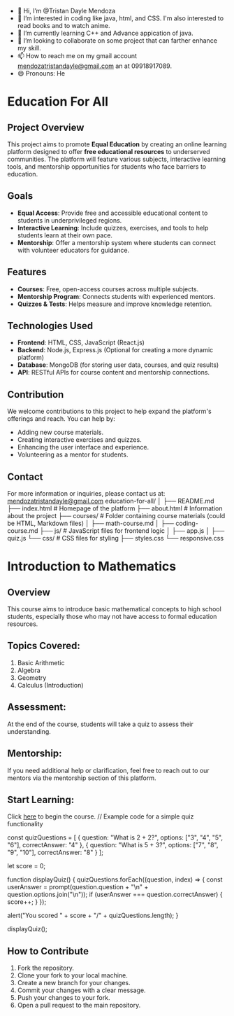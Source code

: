 - 👋 Hi, I’m @Tristan Dayle Mendoza
- 👀 I’m interested in coding like java, html, and CSS. I'm also interested to read books and to watch anime. 
- 🌱 I’m currently learning C++ and Advance appication of java.
- 💞️ I’m looking to collaborate on some project that can farther enhance my skill.
- 📫 How to reach me on my gmail account mendozatristandayle@gmail.com an at 09918917089.
- 😄 Pronouns: He

<!---
Tristan1517/Tristan1517 is a ✨ special ✨ repository because its `README.md` (this file) appears on your GitHub profile.
You can click the Preview link to take a look at your changes.
--->

# Education For All

## Project Overview
This project aims to promote **Equal Education** by creating an online learning platform designed to offer **free educational resources** to underserved communities. The platform will feature various subjects, interactive learning tools, and mentorship opportunities for students who face barriers to education.

## Goals
- **Equal Access**: Provide free and accessible educational content to students in underprivileged regions.
- **Interactive Learning**: Include quizzes, exercises, and tools to help students learn at their own pace.
- **Mentorship**: Offer a mentorship system where students can connect with volunteer educators for guidance.

## Features
- **Courses**: Free, open-access courses across multiple subjects.
- **Mentorship Program**: Connects students with experienced mentors.
- **Quizzes & Tests**: Helps measure and improve knowledge retention.

## Technologies Used
- **Frontend**: HTML, CSS, JavaScript (React.js)
- **Backend**: Node.js, Express.js (Optional for creating a more dynamic platform)
- **Database**: MongoDB (for storing user data, courses, and quiz results)
- **API**: RESTful APIs for course content and mentorship connections.

## Contribution
We welcome contributions to this project to help expand the platform's offerings and reach. You can help by:
- Adding new course materials.
- Creating interactive exercises and quizzes.
- Enhancing the user interface and experience.
- Volunteering as a mentor for students.

## Contact
For more information or inquiries, please contact us at: mendozatristandayle@gmail.com
education-for-all/
│
├── README.md
├── index.html              # Homepage of the platform
├── about.html              # Information about the project
├── courses/                # Folder containing course materials (could be HTML, Markdown files)
│   ├── math-course.md
│   ├── coding-course.md
├── js/                     # JavaScript files for frontend logic
│   ├── app.js
│   ├── quiz.js
└── css/                    # CSS files for styling
    ├── styles.css
    └── responsive.css

# Introduction to Mathematics

## Overview
This course aims to introduce basic mathematical concepts to high school students, especially those who may not have access to formal education resources.

## Topics Covered:
1. Basic Arithmetic
2. Algebra
3. Geometry
4. Calculus (Introduction)

## Assessment:
At the end of the course, students will take a quiz to assess their understanding.

## Mentorship:
If you need additional help or clarification, feel free to reach out to our mentors via the mentorship section of this platform.

## Start Learning:
Click [here](#) to begin the course.
// Example code for a simple quiz functionality

const quizQuestions = [
  {
    question: "What is 2 + 2?",
    options: ["3", "4", "5", "6"],
    correctAnswer: "4"
  },
  {
    question: "What is 5 + 3?",
    options: ["7", "8", "9", "10"],
    correctAnswer: "8"
  }
];

let score = 0;

function displayQuiz() {
  quizQuestions.forEach((question, index) => {
    const userAnswer = prompt(question.question + "\n" + question.options.join("\n"));
    if (userAnswer === question.correctAnswer) {
      score++;
    }
  });

  alert("You scored " + score + "/" + quizQuestions.length);
}

displayQuiz();


## How to Contribute
1. Fork the repository.
2. Clone your fork to your local machine.
3. Create a new branch for your changes.
4. Commit your changes with a clear message.
5. Push your changes to your fork.
6. Open a pull request to the main repository.


